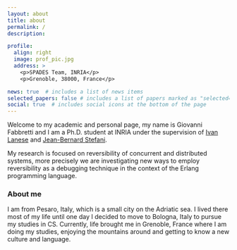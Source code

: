 ```yaml
---
layout: about
title: about
permalink: /
description:

profile:
  align: right
  image: prof_pic.jpg
  address: >
    <p>SPADES Team, INRIA</p>
    <p>Grenoble, 38000, France</p>

news: true  # includes a list of news items
selected_papers: false # includes a list of papers marked as "selected={true}"
social: true  # includes social icons at the bottom of the page
---
```


Welcome to my academic and personal page, my name is Giovanni Fabbretti and I am a Ph.D. student at INRIA under the supervision of [Ivan Lanese](http://www.cs.unibo.it/~lanese/) and [Jean-Bernard Stefani](https://team.inria.fr/spades/jean-bernard-stefani/).

My research is focused on reversibility of concurrent and distributed systems, more precisely we are investigating new ways to employ reversibility as a debugging technique in the context of the Erlang programming language.

### About me

I am from Pesaro, Italy, which is a small city on the Adriatic sea. I lived there most of my life until one day I decided to move to Bologna, Italy to pursue my studies in CS. Currently, life brought me in Grenoble, France where I am doing my studies, enjoying the mountains around and getting to know a new culture and language.

